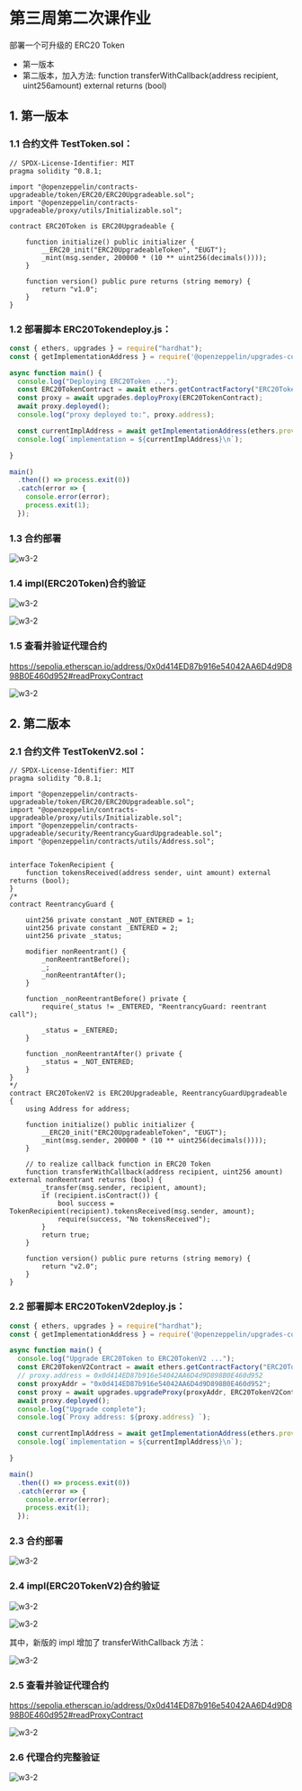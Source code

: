 # 第三周第二次课作业

部署一个可升级的 ERC20 Token<br>
- 第一版本<br>
- 第二版本，加入方法: function transferWithCallback(address recipient, uint256amount) external returns (bool)<br>

## 1. 第一版本

### 1.1 合约文件 TestToken.sol：

```solidity
// SPDX-License-Identifier: MIT
pragma solidity ^0.8.1;

import "@openzeppelin/contracts-upgradeable/token/ERC20/ERC20Upgradeable.sol";
import "@openzeppelin/contracts-upgradeable/proxy/utils/Initializable.sol";

contract ERC20Token is ERC20Upgradeable {

    function initialize() public initializer {
        __ERC20_init("ERC20UpgradeableToken", "EUGT");
        _mint(msg.sender, 200000 * (10 ** uint256(decimals())));
    }

    function version() public pure returns (string memory) {
        return "v1.0";
    }
}

```

### 1.2 部署脚本 ERC20Tokendeploy.js：

```javascript
const { ethers, upgrades } = require("hardhat");
const { getImplementationAddress } = require('@openzeppelin/upgrades-core');

async function main() {
  console.log("Deploying ERC20Token ...");
  const ERC20TokenContract = await ethers.getContractFactory("ERC20Token");
  const proxy = await upgrades.deployProxy(ERC20TokenContract);       
  await proxy.deployed();
  console.log("proxy deployed to:", proxy.address);

  const currentImplAddress = await getImplementationAddress(ethers.provider, proxy.address);
  console.log(`implementation = ${currentImplAddress}\n`);

}

main()
  .then(() => process.exit(0))
  .catch(error => {
    console.error(error);
    process.exit(1);
  });
```

### 1.3 合约部署

![w3-2](./IMG/1_ImplDeploy_ERC20Token.png)


### 1.4 impl(ERC20Token)合约验证

![w3-2](./IMG/2_ImplVerification_ERC20Token.png)

![w3-2](./IMG/3_Impl_EtherscanSepolia_ERC20Token.png)

### 1.5 查看并验证代理合约

https://sepolia.etherscan.io/address/0x0d414ED87b916e54042AA6D4d9D898B0E460d952#readProxyContract

![w3-2](./IMG/4_Proxy_EtherscanSepolia_ERC20Token.png)



## 2. 第二版本

### 2.1 合约文件 TestTokenV2.sol：

```solidity
// SPDX-License-Identifier: MIT
pragma solidity ^0.8.1;

import "@openzeppelin/contracts-upgradeable/token/ERC20/ERC20Upgradeable.sol";
import "@openzeppelin/contracts-upgradeable/proxy/utils/Initializable.sol";
import "@openzeppelin/contracts-upgradeable/security/ReentrancyGuardUpgradeable.sol";
import "@openzeppelin/contracts/utils/Address.sol";


interface TokenRecipient {
    function tokensReceived(address sender, uint amount) external returns (bool);
}
/*
contract ReentrancyGuard {

    uint256 private constant _NOT_ENTERED = 1;
    uint256 private constant _ENTERED = 2;
    uint256 private _status;

    modifier nonReentrant() {
        _nonReentrantBefore();
        _;
        _nonReentrantAfter();
    }

    function _nonReentrantBefore() private {
        require(_status != _ENTERED, "ReentrancyGuard: reentrant call");

        _status = _ENTERED;
    }

    function _nonReentrantAfter() private {
        _status = _NOT_ENTERED;
    }
}
*/
contract ERC20TokenV2 is ERC20Upgradeable, ReentrancyGuardUpgradeable {
    using Address for address;

    function initialize() public initializer {
        __ERC20_init("ERC20UpgradeableToken", "EUGT");
        _mint(msg.sender, 200000 * (10 ** uint256(decimals())));
    }

    // to realize callback function in ERC20 Token
    function transferWithCallback(address recipient, uint256 amount) external nonReentrant returns (bool) {
        _transfer(msg.sender, recipient, amount);    
        if (recipient.isContract()) {                                                  
            bool success = TokenRecipient(recipient).tokensReceived(msg.sender, amount);
            require(success, "No tokensReceived");
        }
        return true;
    }

    function version() public pure returns (string memory) {
        return "v2.0";
    }
}

```

### 2.2 部署脚本 ERC20TokenV2deploy.js：

```javascript
const { ethers, upgrades } = require("hardhat");
const { getImplementationAddress } = require('@openzeppelin/upgrades-core');

async function main() {
  console.log("Upgrade ERC20Token to ERC20TokenV2 ...");
  const ERC20TokenV2Contract = await ethers.getContractFactory("ERC20TokenV2");  
  // proxy.address = 0x0d414ED87b916e54042AA6D4d9D898B0E460d952  
  const proxyAddr = "0x0d414ED87b916e54042AA6D4d9D898B0E460d952";    
  const proxy = await upgrades.upgradeProxy(proxyAddr, ERC20TokenV2Contract);
  await proxy.deployed();
  console.log("Upgrade complete");  
  console.log(`Proxy address: ${proxy.address} `);

  const currentImplAddress = await getImplementationAddress(ethers.provider, proxy.address);
  console.log(`implementation = ${currentImplAddress}\n`);

}

main()
  .then(() => process.exit(0))
  .catch(error => {
    console.error(error);
    process.exit(1);
  });
```

### 2.3 合约部署

![w3-2](./IMG/5_ImplDeploy_ERC20TokenV2.png)


### 2.4 impl(ERC20TokenV2)合约验证

![w3-2](./IMG/6_ImplVerification_ERC20TokenV2.png)<br>

![w3-2](./IMG/7_Impl_EtherscanSepolia_ERC20TokenV2.png)<br>

其中，新版的 impl 增加了 transferWithCallback 方法：<br>

![w3-2](./IMG/7a_Impl_EtherscanSepolia_ERC20TokenV2_NewFunction.png)

### 2.5 查看并验证代理合约

https://sepolia.etherscan.io/address/0x0d414ED87b916e54042AA6D4d9D898B0E460d952#readProxyContract

![w3-2](./IMG/8_Proxy_EtherscanSepolia_ERC20TokenV2.png)

### 2.6 代理合约完整验证

![w3-2](./IMG/9_Proxy_FullyVerification.png)


